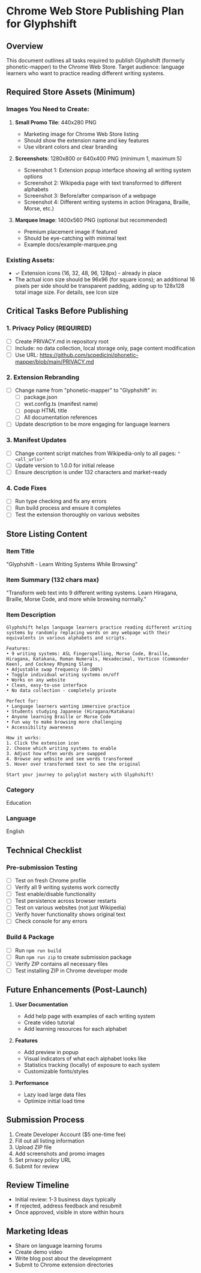 # Chrome Web Store Publishing Plan for Glyphshift

## Overview
This document outlines all tasks required to publish Glyphshift (formerly phonetic-mapper) to the Chrome Web Store. Target audience: language learners who want to practice reading different writing systems.

## Required Store Assets (Minimum)

### Images You Need to Create:
1. **Small Promo Tile**: 440x280 PNG
   - Marketing image for Chrome Web Store listing
   - Should show the extension name and key features
   - Use vibrant colors and clear branding

2. **Screenshots**: 1280x800 or 640x400 PNG (minimum 1, maximum 5)
   - Screenshot 1: Extension popup interface showing all writing system options
   - Screenshot 2: Wikipedia page with text transformed to different alphabets
   - Screenshot 3: Before/after comparison of a webpage
   - Screenshot 4: Different writing systems in action (Hiragana, Braille, Morse, etc.)

3. **Marquee Image**: 1400x560 PNG (optional but recommended)
   - Premium placement image if featured
   - Should be eye-catching with minimal text
   - Example docs/example-marquee.png

### Existing Assets:
- ✓ Extension icons (16, 32, 48, 96, 128px) - already in place
-   The actual icon size should be 96x96 (for square icons); an additional 16 pixels per side should be transparent padding, adding up to 128x128 total image size. For details, see Icon size

## Critical Tasks Before Publishing

### 1. Privacy Policy (REQUIRED)
- [ ] Create PRIVACY.md in repository root
- [ ] Include: no data collection, local storage only, page content modification
- [ ] Use URL: https://github.com/scpedicini/phonetic-mapper/blob/main/PRIVACY.md

### 2. Extension Rebranding
- [ ] Change name from "phonetic-mapper" to "Glyphshift" in:
  - [ ] package.json
  - [ ] wxt.config.ts (manifest name)
  - [ ] popup HTML title
  - [ ] All documentation references
- [ ] Update description to be more engaging for language learners

### 3. Manifest Updates
- [ ] Change content script matches from Wikipedia-only to all pages: `"<all_urls>"`
- [ ] Update version to 1.0.0 for initial release
- [ ] Ensure description is under 132 characters and market-ready

### 4. Code Fixes
- [ ] Run type checking and fix any errors
- [ ] Run build process and ensure it completes
- [ ] Test the extension thoroughly on various websites

## Store Listing Content

### Item Title
"Glyphshift - Learn Writing Systems While Browsing"

### Item Summary (132 chars max)
"Transform web text into 9 different writing systems. Learn Hiragana, Braille, Morse Code, and more while browsing normally."

### Item Description
```
Glyphshift helps language learners practice reading different writing systems by randomly replacing words on any webpage with their equivalents in various alphabets and scripts.

Features:
• 9 writing systems: ASL Fingerspelling, Morse Code, Braille, Hiragana, Katakana, Roman Numerals, Hexadecimal, Vorticon (Commander Keen), and Cockney Rhyming Slang
• Adjustable swap frequency (0-100%)
• Toggle individual writing systems on/off
• Works on any website
• Clean, easy-to-use interface
• No data collection - completely private

Perfect for:
• Language learners wanting immersive practice
• Students studying Japanese (Hiragana/Katakana)
• Anyone learning Braille or Morse Code
• Fun way to make browsing more challenging
• Accessibility awareness

How it works:
1. Click the extension icon
2. Choose which writing systems to enable
3. Adjust how often words are swapped
4. Browse any website and see words transformed
5. Hover over transformed text to see the original

Start your journey to polyglot mastery with Glyphshift!
```

### Category
Education

### Language
English

## Technical Checklist

### Pre-submission Testing
- [ ] Test on fresh Chrome profile
- [ ] Verify all 9 writing systems work correctly
- [ ] Test enable/disable functionality
- [ ] Test persistence across browser restarts
- [ ] Test on various websites (not just Wikipedia)
- [ ] Verify hover functionality shows original text
- [ ] Check console for any errors

### Build & Package
- [ ] Run `npm run build`
- [ ] Run `npm run zip` to create submission package
- [ ] Verify ZIP contains all necessary files
- [ ] Test installing ZIP in Chrome developer mode

## Future Enhancements (Post-Launch)

1. **User Documentation**
   - Add help page with examples of each writing system
   - Create video tutorial
   - Add learning resources for each alphabet

2. **Features**
   - Add preview in popup
   - Visual indicators of what each alphabet looks like
   - Statistics tracking (locally) of exposure to each system
   - Customizable fonts/styles

3. **Performance**
   - Lazy load large data files
   - Optimize initial load time

## Submission Process

1. Create Developer Account ($5 one-time fee)
2. Fill out all listing information
3. Upload ZIP file
4. Add screenshots and promo images
5. Set privacy policy URL
6. Submit for review

## Review Timeline
- Initial review: 1-3 business days typically
- If rejected, address feedback and resubmit
- Once approved, visible in store within hours

## Marketing Ideas
- Share on language learning forums
- Create demo video
- Write blog post about the development
- Submit to Chrome extension directories